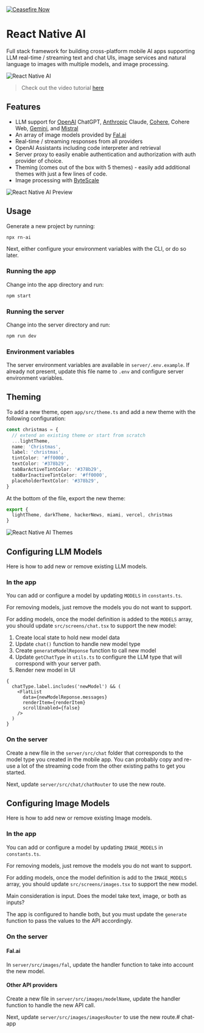 [![Ceasefire Now](https://badge.techforpalestine.org/default)](https://techforpalestine.org/learn-more)

# React Native AI

Full stack framework for building cross-platform mobile AI apps supporting LLM real-time / streaming text and chat UIs, image services and natural language to images with multiple models, and image processing.

![React Native AI](https://i.imgur.com/AOOgBM0.png)

> Check out the video tutorial [here](https://www.youtube.com/watch?v=zf3NnTU5pr4)

## Features

- LLM support for [OpenAI](https://openai.com/) ChatGPT, [Anthropic](https://anthropic.com) Claude, [Cohere](https://cohere.com/), Cohere Web, [Gemini](https://makersuite.google.com), and [Mistral](https://mistral.ai/)
- An array of image models provided by [Fal.ai](https://www.fal.ai/)
- Real-time / streaming responses from all providers
- OpenAI Assistants including code interpreter and retrieval
- Server proxy to easily enable authentication and authorization with auth provider of choice.
- Theming (comes out of the box with 5 themes) - easily add additional themes with just a few lines of code.
- Image processing with [ByteScale](https://bytescale.com/)

![React Native AI Preview](https://i.imgur.com/D4LIVal.png)

## Usage

Generate a new project by running:

```sh
npx rn-ai
```

Next, either configure your environment variables with the CLI, or do so later.

### Running the app

Change into the app directory and run:

```sh
npm start
```

### Running the server

Change into the server directory and run:

```sh
npm run dev
```

### Environment variables

The server environment variables are available in `server/.env.example`. If already not present, update this file name to `.env` and configure server environment variables.

## Theming

To add a new theme, open `app/src/theme.ts` and add a new theme with the following configuration:

```ts
const christmas = {
  // extend an existing theme or start from scratch
  ...lightTheme,
  name: 'Christmas',
  label: 'christmas',
  tintColor: '#ff0000',
  textColor: '#378b29',
  tabBarActiveTintColor: '#378b29',
  tabBarInactiveTintColor: '#ff0000',
  placeholderTextColor: '#378b29',
}
```

At the bottom of the file, export the new theme:

```ts
export {
  lightTheme, darkTheme, hackerNews, miami, vercel, christmas
}
```

![React Native AI Themes](https://i.imgur.com/7Gser4F.png)

## Configuring LLM Models

Here is how to add new or remove existing LLM models.

### In the app

You can add or configure a model by updating `MODELS` in `constants.ts`.

For removing models, just remove the models you do not want to support.

For adding models, once the model definition is added to the `MODELS` array, you should update `src/screens/chat.tsx` to support the new model:

1. Create local state to hold new model data
2. Update `chat()` function to handle new model type
3. Create `generateModelReponse` function to call new model
4. Update `getChatType` in `utils.ts` to configure the LLM type that will correspond with your server path.
5. Render new model in UI

```tsx
{
  chatType.label.includes('newModel') && (
    <FlatList
      data={newModelReponse.messages}
      renderItem={renderItem}
      scrollEnabled={false}
    />
  )
}
```

### On the server

Create a new file in the `server/src/chat` folder that corresponds to the model type you created in the mobile app. You can probably copy and re-use a lot of the streaming code from the other existing paths to get you started.

Next, update `server/src/chat/chatRouter` to use the new route.

## Configuring Image Models

Here is how to add new or remove existing Image models.

### In the app

You can add or configure a model by updating `IMAGE_MODELS` in `constants.ts`.

For removing models, just remove the models you do not want to support.

For adding models, once the model definition is add to the `IMAGE_MODELS` array, you should update `src/screens/images.tsx` to support the new model.

Main consideration is input. Does the model take text, image, or both as inputs?

The app is configured to handle both, but you must update the `generate` function to pass the values to the API accordingly.

### On the server

#### Fal.ai

In `server/src/images/fal`, update the handler function to take into account the new model.

#### Other API providers

Create a new file in `server/src/images/modelName`, update the handler function to handle the new API call.

Next, update `server/src/images/imagesRouter` to use the new route.# chat-app
